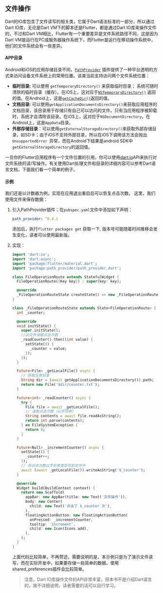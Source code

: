 ## 文件操作

Dart的IO库包含了文件读写的相关类，它属于Dart语法标准的一部分，所以通过Dart IO库，无论是Dart VM下的脚本还是Flutter，都是通过Dart IO库来操作文件的，不过和Dart VM相比，Flutter有一个重要差异是文件系统路径不同，这是因为Dart VM是运行在PC或服务器操作系统下，而Flutter是运行在移动操作系统中，他们的文件系统会有一些差异。

#### APP目录

Android和iOS的应用存储目录不同，[`PathProvider`](https://pub.dartlang.org/packages/path_provider) 插件提供了一种平台透明的方式来访问设备文件系统上的常用位置。该类当前支持访问两个文件系统位置：

- **临时目录:**  可以使用 `getTemporaryDirectory()` 来获取临时目录； 系统可随时清除的临时目录（缓存）。在iOS上，这对应于[`NSTemporaryDirectory()`](https://developer.apple.com/reference/foundation/1409211-nstemporarydirectory) 返回的值。在Android上，这是[`getCacheDir()`](https://developer.android.com/reference/android/content/Context.html#getCacheDir())返回的值。
- **文档目录:** 可以使用`getApplicationDocumentsDirectory()`来获取应用程序的文档目录，该目录用于存储只有自己可以访问的文件。只有当应用程序被卸载时，系统才会清除该目录。在iOS上，这对应于`NSDocumentDirectory`。在Android上，这是`AppData`目录。
- **外部存储目录**：可以使用`getExternalStorageDirectory()`来获取外部存储目录，如SD卡；由于iOS不支持外部目录，所以在iOS下调用该方法会抛出`UnsupportedError `异常，而在Android下结果是android SDK中`getExternalStorageDirectory`的返回值。

一旦你的Flutter应用程序有一个文件位置的引用，你可以使用[dart:io](https://api.dartlang.org/stable/dart-io/dart-io-library.html)API来执行对文件系统的读/写操作。有关使用Dart处理文件和目录的详细内容可以参考Dart语言文档，下面我们看一个简单的例子。

#### 示例

我们还是以计数器为例，实现在应用退出重启后可以恢复点击次数。 这里，我们使用文件来保存数据：

1. 引入PathProvider插件；在`pubspec.yaml`文件中添加如下声明：

   ```yaml
   path_provider: ^0.4.1
   ```

   添加后，执行`flutter packages get` 获取一下, 版本号可能随着时间推移会发生变化，读者可以使用最新版。

2. 实现：

   ```dart
   import 'dart:io';
   import 'dart:async';
   import 'package:flutter/material.dart';
   import 'package:path_provider/path_provider.dart';
   
   class FileOperationRoute extends StatefulWidget {
     FileOperationRoute({Key key}) : super(key: key);
   
     @override
     _FileOperationRouteState createState() => new _FileOperationRouteState();
   }
   
   class _FileOperationRouteState extends State<FileOperationRoute> {
     int _counter;
   
     @override
     void initState() {
       super.initState();
       //从文件读取点击次数
       _readCounter().then((int value) {
         setState(() {
           _counter = value;
         });
       });
     }
   
     Future<File> _getLocalFile() async {
       // 获取应用目录
       String dir = (await getApplicationDocumentsDirectory()).path;
       return new File('$dir/counter.txt');
     }
   
     Future<int> _readCounter() async {
       try {
         File file = await _getLocalFile();
         // 读取点击次数（以字符串）
         String contents = await file.readAsString();
         return int.parse(contents);
       } on FileSystemException {
         return 0;
       }
     }
   
     Future<Null> _incrementCounter() async {
       setState(() {
         _counter++;
       });
       // 将点击次数以字符串类型写到文件中
       await (await _getLocalFile()).writeAsString('$_counter');
     }
   
     @override
     Widget build(BuildContext context) {
       return new Scaffold(
         appBar: new AppBar(title: new Text('文件操作')),
         body: new Center(
           child: new Text('点击了 $_counter 次'),
         ),
         floatingActionButton: new FloatingActionButton(
           onPressed: _incrementCounter,
           tooltip: 'Increment',
           child: new Icon(Icons.add),
         ),
       );
     }
   }
   ```

   上面代码比较简单，不再赘述，需要说明的是，本示例只是为了演示文件读写，而在实际开发中，如果要存储一些简单的数据，使用shared_preferences插件会比较简单。

   > 注意，Dart IO库操作文件的API非常丰富，但本书不是介绍Dart语言的，故不详细说明，读者需要的话可以自行学习。

   

   

   

   